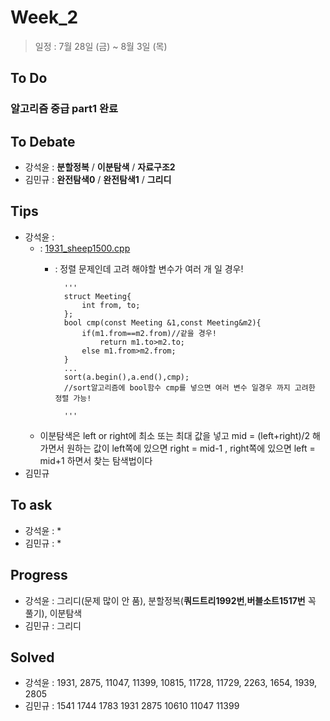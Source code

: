 # Week_2
>일정 : 7월 28일 (금) ~ 8월 3일 (목)

## To Do
### 알고리즘 중급  part1 완료

## To Debate
* 강석윤 : __분할정복__ / __이분탐색__ / __자료구조2__
* 김민규 : __완전탐색0__ / __완전탐색1__ / __그리디__

## Tips

* 강석윤 :
	* : [1931_sheep1500.cpp](https://github.com/1500sheep/DataStructure-Study/blob/master/week_2/1931_sheep1500.cpp)
		* : 정렬 문제인데 고려 해야할 변수가 여러 개 일 경우!
		 
				'''
				struct Meeting{
					int from, to;
				};
				bool cmp(const Meeting &1,const Meeting&m2){
					if(m1.from==m2.from)//같을 경우!
						return m1.to>m2.to;
					else m1.from>m2.from;
				}
				...
				sort(a.begin(),a.end(),cmp);
				//sort알고리즘에 bool함수 cmp를 넣으면 여러 변수 일경우 까지 고려한 정렬 가능! 
		
				'''
	* 이분탐색은 left or right에 최소 또는 최대 값을 넣고 mid = (left+right)/2 해가면서 원하는 값이 left쪽에 있으면 right = mid-1 , right쪽에 있으면 left = mid+1 하면서 찾는 탐색법이다
* 김민규  
	

## To ask

* 강석윤 :
	* 
* 김민규 :
	* 
## Progress

* 강석윤 : 그리디(문제 많이 안 품), 분할정복(__쿼드트리1992번__,__버블소트1517번__ 꼭 풀기), 이분탐색
* 김민규 : 그리디

## Solved


* 강석윤 : 1931, 2875, 11047, 11399, 10815, 11728, 11729, 2263, 1654, 1939, 2805
* 김민규 : 1541 1744 1783 1931 2875 10610 11047 11399